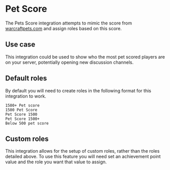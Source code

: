 # Pet Score

The Pets Score integration attempts to mimic the score from [warcraftpets.com](https://www.warcraftpets.com/help/#petscore) and assign roles based on this score.

## Use case

This integration could be used to show who the most pet scored players are on your server, potentially opening new discussion channels.
## Default roles

By default you will need to create roles in the following format for this integration to work.
```
1500+ Pet score
1500 Pet Score
Pet Score 1500
Pet Score 1500+
Below 500 pet score
```
## Custom roles

This integration allows for the setup of custom roles, rather than the roles detailed above. To use this feature you will need set an achievement point value and the role you want that value to assign.
